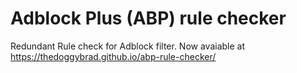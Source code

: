 # Adblock Plus (ABP) rule checker
Redundant Rule check for Adblock filter. Now avaiable at https://thedoggybrad.github.io/abp-rule-checker/
